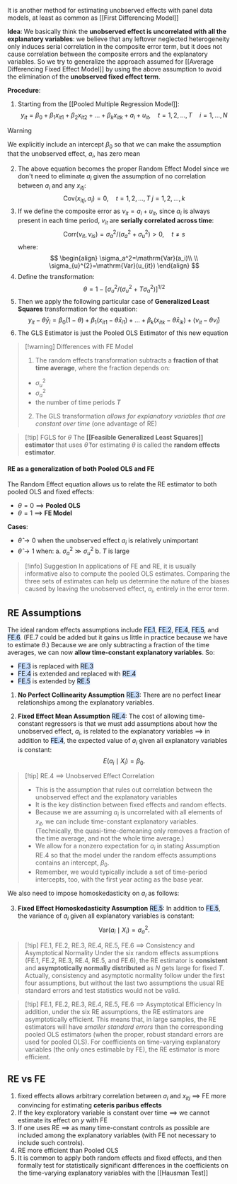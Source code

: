 It is another method for estimating unobserved effects with panel data models, at least as common as [[First Differencing Model]]

**Idea**:
We basically think the **unobserved effect is uncorrelated with all the explanatory variables**:
we believe that any leftover neglected heterogeneity only induces serial correlation in the composite error term, but it does not cause correlation between the composite errors and the explanatory variables.
So we try to generalize the approach assumed for [[Average Differencing Fixed Effect Model]] by using the above assumption to avoid the elimination of the **unobserved fixed effect term**.

**Procedure**:
1. Starting from the [[Pooled Multiple Regression Model]]:
$$
\begin{equation}
y_{i t}=\beta_{0} + \beta_1 x_{i t 1}+\beta_2 x_{i t 2}+\ldots+\beta_k x_{i t k}+a_i+u_{i t}, \quad t=1,2, \ldots, T \quad i=1,\dots,N
\end{equation}
$$
>[!warning]
>We explicitly include an intercept $\beta_{0}$ so that we can make the assumption that the unobserved effect, $a_{i}$, has zero mean

2. The above equation becomes the proper Random Effect Model since we don't need to eliminate $a_{i}$ given the assumption of no correlation between $a_{i}$ and any $x_{itj}$:
$$
\mathrm{Cov}(x_{itj},a_{i})=0,\quad t=1,2,...,T \; j=1,2,...,k
$$
3. If we define the composite error as $\nu_{it}=a_{i} + u_{it}$, since $a_{i}$ is always present in each time period, $v_{it}$ are **serially correlated across time**:
$$
\mathrm{Corr}(\nu_{it},\nu_{is})=\sigma_{a}^{2}/(\sigma_{a}^{2}+\sigma_{u}^{2}) > 0,\quad t\neq s
$$
	where:
$$
\begin{align}
\sigma_a^2=\mathrm{Var}(a_i)\\ \\
\sigma_{u}^{2}=\mathrm{Var}(u_{it})
\end{align}
$$
4. Define the transformation:
$$
\theta=1-[\sigma_u^2/(\sigma_u^2+T\sigma_a^2)]^{1/2}
$$
5. Then we apply the following particular case of **Generalized Least Squares** transformation for the equation:
$$
y_{it}-\theta\bar{y}_{i}=\beta_{0}(1 - \theta) + \beta_{1}(x_{it1} - \theta\bar{x}_{i1}) +\dots+ \beta_{k}(x_{itk}-\theta\bar{x}_{ik}) + (\nu_{it}-\theta\bar{\nu}_{i})
$$
6. The GLS Estimator is just the Pooled OLS Estimator of this new equation

>[!warning] Differences with FE Model
>1. The random effects transformation subtracts a **fraction of that time average**, where the fraction depends on:
>	- $\sigma_{u}^{2}$
>	- $\sigma_a^2$
>	- the number of time periods $T$
>2. The GLS transformation *allows for explanatory variables that are constant over time* (one advantage of RE)

>[!tip] FGLS for $\theta$
>The **[[Feasible Generalized Least Squares]] estimator** that uses $\hat{\theta}$ for estimating $\theta$ is called the **random effects estimator**.

#### RE as a generalization of both Pooled OLS and FE

The Random Effect equation allows us to relate the RE estimator to both pooled OLS and fixed
effects:
- $\theta=0$ $\implies$ **Pooled OLS**
- $\theta=1$ $\implies$ **FE Model**

**Cases**:
- $\hat{\theta} \rightarrow 0$ when the unobserved effect $a_{i}$ is relatively unimportant
- $\hat{\theta} \rightarrow 1$ when:
	a. $\sigma_{a}^2 \gg \sigma_{u}^2$
	b. $T$ is large

>[!info] Suggestion
>In applications of FE and RE, it is usually informative also to compute the pooled OLS estimates. Comparing the three sets of estimates can help us determine the nature of the biases caused by leaving the unobserved effect, $a_{i}$, entirely in the error term.


## RE Assumptions

The ideal random effects assumptions include <mark style="background: #ADCCFFA6;">FE.1</mark>, <mark style="background: #ADCCFFA6;">FE.2</mark>, <mark style="background: #ADCCFFA6;">FE.4</mark>, <mark style="background: #ADCCFFA6;">FE.5</mark>, and <mark style="background: #ADCCFFA6;">FE.6</mark>. (FE.7 could be added but it gains us little in practice because we have to estimate $\theta$.) Because we are only subtracting a fraction of the time averages, we can now **allow time-constant explanatory variables**. So:
- <mark style="background: #ADCCFFA6;">FE.3</mark> is replaced with <mark style="background: #ADCCFFA6;">RE.3</mark> 
- <mark style="background: #ADCCFFA6;">FE.4</mark> is extended and replaced with <mark style="background: #ADCCFFA6;">RE.4</mark>
- <mark style="background: #ADCCFFA6;">FE.5</mark> is extended by <mark style="background: #ADCCFFA6;">RE.5</mark>

1. **No Perfect Collinearity Assumption** <mark style="background: #ADCCFFA6;">RE.3</mark>: There are no perfect linear relationships among the explanatory variables. 

2. **Fixed Effect Mean Assumption** <mark style="background: #ADCCFFA6;">RE.4</mark>: The cost of allowing time-constant regressors is that we must add assumptions about how the unobserved effect, $a_i$, is related to the explanatory variables $\implies$ in addition to <mark style="background: #ADCCFFA6;">FE.4</mark>, the expected value of $a_i$ given all explanatory variables is constant: 
$$
E(a_i \mid X_i) = \beta_0.
$$
>[!tip] RE.4 $\implies$ Unobserved Effect Correlation
>- This is the assumption that rules out correlation between the unobserved effect and the explanatory variables
>- It is the key distinction between fixed effects and random effects. 
>- Because we are assuming $a_i$ is uncorrelated with all elements of $x_{it}$, we can include time-constant explanatory variables. (Technically, the quasi-time-demeaning only removes a fraction of the time average, and not the whole time average.) 
>- We allow for a nonzero expectation for $a_i$ in stating Assumption RE.4 so that the model under the random effects assumptions contains an intercept, $\beta_0$.
>- Remember, we would typically include a set of time-period intercepts, too, with the first year acting as the base year.

We also need to impose homoskedasticity on $a_i$ as follows:

3. **Fixed Effect Homoskedasticity Assumption** <mark style="background: #ADCCFFA6;">RE.5</mark>: In addition to <mark style="background: #ADCCFFA6;">FE.5</mark>, the variance of $a_i$ given all explanatory variables is constant:
$$
\text{Var}(a_i \mid X_i) = \sigma_a^2.
$$

>[!tip] FE.1, FE.2, RE.3, RE.4, RE.5, FE.6 $\implies$ Consistency and Asymptotical Normality
>Under the six random effects assumptions (FE.1, FE.2, RE.3, RE.4, RE.5, and FE.6), the RE estimator is **consistent** and **asymptotically normally distributed** as $N$ gets large for fixed $T$. 
>Actually, consistency and asymptotic normality follow under the first four assumptions, but without the last two assumptions the usual RE standard errors and test statistics would not be valid. 

>[!tip] FE.1, FE.2, RE.3, RE.4, RE.5, FE.6 $\implies$ Asymptotical Efficiency
>In addition, under the six RE assumptions, the RE estimators are asymptotically efficient. This means that, in large samples, the RE estimators will have *smaller standard errors* than the corresponding pooled OLS estimators (when the proper, robust standard errors are used for pooled OLS). For coefficients on time-varying explanatory variables (the only ones estimable by FE), the RE estimator is more efficient.

## RE vs FE

1. fixed effects allows arbitrary correlation between $a_{i}$ and $x_{itj}$ $\implies$ FE more convincing for estimating **ceteris paribus effects**
2. If the key exploratory variable is constant over time $\implies$ we cannot estimate its effect on $y$ with FE
3. If one uses RE $\implies$ as many time-constant controls as possible are included among the explanatory variables (with FE not necessary to include such controls).
4. RE more efficient than Pooled OLS
5. It is common to apply both random effects and fixed effects, and then formally test for statistically significant differences in the coefficients on the time-varying explanatory variables with the [[Hausman Test]]
